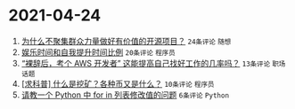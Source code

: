# 2021-04-24

1. [为什么不聚集群众力量做好有价值的开源项目？](https://www.v2ex.com/t/772865) `24条评论` `随想`
1. [娱乐时间和自我提升时间比例](https://www.v2ex.com/t/772866) `20条评论` `程序员`
1. [“裸辞后，考个 AWS 开发者” 这能提高自己找好工作的几率吗？](https://www.v2ex.com/t/772862) `13条评论` `职场话题`
1. [[求科普] 什么是挖矿？各种币又是什么？](https://www.v2ex.com/t/772869) `10条评论` `程序员`
1. [请教一个 Python 中 for in 列表修改值的问题](https://www.v2ex.com/t/772873) `6条评论` `Python`
